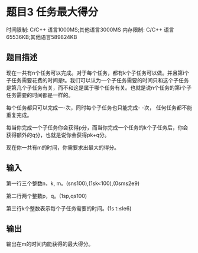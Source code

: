 # 题目3 任务最大得分

时间限制: C/C++ 语言1000MS;其他语言3000MS
内存限制: C/C++ 语言65536KB;其他语言589824KB

## 题目描述

现在一共有n个任务可以完成。对于每个任务，都有k个子任务可以做。并且第i个子任务需要花费的时间是t。我们可以认为一个子任务需要的时间只和这个子任务是第几个子任务有关，而不和这是属于哪个任务有关。也就是说n个任务的第i个子任务需要的时间都是一样的。

每个任务都只可以完成一-次，同时每个子任务也只能完成- -次， 任何任务都不能重复完成。

每当你完成一个子任务你会获得p分，而当你完成一个任务的k个子任务后，你会获得额外的q分，也就是说你会获得pk+q分。

现在你一共有m的时间，你需要求出最大的得分。

## 输入

第一行三个整数n，k, m。(sns100),(1sk<100),(0sms2e9)

第二行两个整数p，q。(1sp,qs100)

第三行k个整数表示每个子任务需要的时间。(1s t:≤le6)

## 输出

输出在m的时间内能获得的最大得分。

